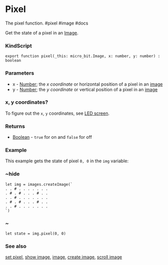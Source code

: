 # Pixel

The pixel function. #pixel #image #docs

Get the state of a pixel in an [Image](/microbit/reference/image/image).

### KindScript

```
export function pixel(_this: micro_bit.Image, x: number, y: number) : boolean
```

### Parameters

* x - [Number](/microbit/reference/types/number); the *x coordinate* or horizontal position of a pixel in an [image](/microbit/reference/image/image)
* y - [Number](/microbit/reference/types/number); the *y coordinate* or vertical position of a pixel in an [image](/microbit/reference/image/image)

### x, y coordinates?

To figure out the ``x``, ``y`` coordinates, see [LED screen](/microbit/device/screen).

### Returns

* [Boolean](/microbit/reference/types/boolean) - `true` for on and `false` for off

### Example

This example gets the state of pixel `0, 0` in the `img` variable:

### ~hide

```
let img = images.createImage(`
. . # . . . . . . .
. # . # . . . # . .
. . # . . . . . . .
. # . # . . . # . .
. . # . . . . . . .
`)
```

### ~

```
let state = img.pixel(0, 0)
```

### See also

[set pixel](/microbit/reference/images/set-pixel), [show image](/microbit/reference/images/show-image), [image](/microbit/reference/image/image), [create image](/microbit/reference/images/create-image), [scroll image](/microbit/reference/images/scroll-image)

